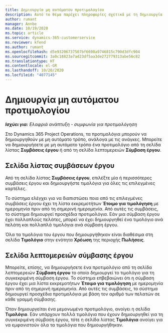 ```yaml
---
title: Δημιουργία μη αυτόματου προτιμολογίου
description: Αυτό το θέμα παρέχει πληροφορίες σχετικά με τη δημιουργία ενός μη αυτόματου προτιμολογίου στο Project Operations.
author: rumant
manager: Annbe
ms.date: 10/19/2020
ms.topic: article
ms.service: dynamics-365-customerservice
ms.reviewer: kfend
ms.author: rumant
ms.openlocfilehash: d5e93206737507bf6698a9746815c790d3dfc904
ms.sourcegitcommit: 3a0c18823a7ad23df5aa3de272779313abe56c82
ms.translationtype: HT
ms.contentlocale: el-GR
ms.lasthandoff: 10/20/2020
ms.locfileid: "4077145"
---
```

# <a name="creating-a-manual-proforma-invoice"></a>Δημιουργία μη αυτόματου προτιμολογίου

_**Ισχύει για:** Ελαφριά ανάπτυξη - συμφωνία για προτιμολόγηση_

Στο Dynamics 365 Project Operations, τα προτιμολόγια μπορούν να δημιουργηθούν με μη αυτόματο τρόπο, ανάλογα με τις ανάγκες. Μπορείτε να δημιουργήσετε με μη αυτόματο τρόπο ένα προτιμολόγιο από τη σελίδα λίστας **Συμβάσεις έργου** ή από τη σελίδα λεπτομερειών **Σύμβαση έργου**.

##  <a name="project-contracts-list-page"></a>Σελίδα λίστας συμβάσεων έργου

Από τη σελίδα λίστας **Συμβάσεις έργου**, επιλέξτε μία ή περισσότερες συμβάσεις έργου και δημιουργήστε τιμολόγια για όλες τις επιλεγμένες καρτέλες.

Το σύστημα ελέγχει για να διαπιστώσει ποια από τις επιλεγμένες συμβάσεις έργου έχει τη λίστα εκκρεμοτήτων **Έτοιμο για τιμολόγηση** με ημερομηνία πριν από τη σημερινή ημερομηνία. Από αυτές τις συμβάσεις, το σύστημα δημιουργεί προσχέδια προτιμολόγια. Εάν μια σύμβαση έργου έχει πολλαπλούς πελάτες, μπορεί να έχει δημιουργηθεί ένα τιμολόγιο ανά πελάτη και πολλαπλά τιμολόγια ανά σύμβαση έργου.

Όλα τα τιμολόγια του έργου που δημιουργήθηκαν είναι διαθέσιμα στη σελίδα **Τιμολόγιο** στην ενότητα **Χρέωση** της περιοχής **Πωλήσεις**.

## <a name="project-contract-details-page"></a>Σελίδα λεπτομερειών σύμβασης έργου

Μπορείτε, επίσης, να δημιουργήσετε ένα προτιμολόγιο από τη σελίδα λεπτομερειών **Σύμβαση έργου** το οποίο δημιουργεί το τιμολόγιο για τη συγκεκριμένη σύμβαση έργου. Το σύστημα επβεβαιώνει ότι η σύμβαση έργου έχει μια λίστα εκκρεμοτήτων **Έτοιμο για τιμολόγηση** με ημερομηνία πριν από τη σημερινή ημερομηνία. Από αυτές τις συμβάσεις, το σύστημα δημιουργεί προσχέδια προτιμολόγια με βάση τον αριθμό των πελατών σε κάθε γραμμή σύμβασης.

Όταν δημιουργείται ένα μεμονωμένο προτιμολόγιο, ανοίγει η σελίδα **Τιμολόγιο**. Εάν υπάρχουν πολλά τιμολόγια που έχουν δημιουργηθεί για τη συγκεκριμένη σύμβαση έργου, τότε η σελίδα λίστας **Τιμολόγια** ανοίγει για να εμφανιστούν όλα τα τιμολόγια που δημιουργήθηκαν.
